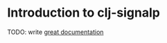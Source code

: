 # Introduction to clj-signalp

TODO: write [great documentation](http://jacobian.org/writing/what-to-write/)
